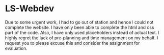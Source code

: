 # LS-Webdev

Due to some urgent work, I had to go out of station and hence I could not complete the website. I have only been able to complete the html and css part of the code. Also, I have only used placeholders instead of actual text. I highly regret the lack of pre-planning and time management on my behalf. I request you to please excuse this and consider the assignment for evaluation.
